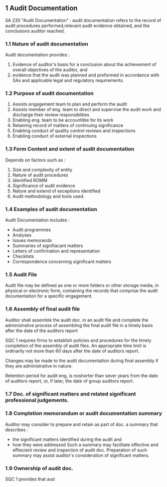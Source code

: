 ## 1 Audit Documentation 
SA 230 "Audit Documentation" : audit documentation refers to the record of audit procedures performed,relevant audit evidence obtained, and the conclusions auditor reached.

### 1.1 Nature of audit documentation
Audit documentation provides :
1. Evidence of auditor's basis for a conclusion about the achievement of overall objectives of the auditor, and
2. evidence that the audit was planned and preformed in accordance with SAs and applicable legal and regulatory requirements.

### 1.2 Purpose of audit documentation
1. Assists engagement team to plan and perform the audit 
2. Assists member of eng. team to direct and supervise the audit work and discharge their review responsiblities 
3. Enabling eng. team to be accountible for its work
4. Retaining record of matters of continuing significance 
5. Enabling conduct of quality control reviews and inspections
6. Enabling conduct of external inspections 

### 1.3 Form Content and extent of audit documentation 
Depends on factors such as :
1. Size and complexity of entity 
2. Nature of audit procedures 
3. Identified ROMM
4. Significance of audit evidence 
5. Nature and extend of exceptions identified 
6. Audit methodology and tools used.

### 1.4 Examples of audit documentation 
Audit Documentation includes :
- Audit programmes 
- Analyses 
- Issues memoranda 
- Summaries of signifiacant matters
- Letters of confirmation and representation
- Checklists
- Correspondence concerning significant matters 

### 1.5 Audit File 
Audit file may be defined as one or more folders or other storage media,
in physical or electronic form,
containing the records that comprise the audit documentation for a specific engagement.

### 1.6 Assembly of final audit file
Auditor shall assemble the audit doc. in an audit file and complete the administrative process of assembling the final audit file in a timely basis after the date of the auditors report 

SQC 1 requires firms to establish policies and procedures for the timely completion of the assembly of audit files.
An appropriate time limit is ordinarily not more than 60 days after the date of auditors report.

Changes may be made to the audit documentation during final assembly if they are administrative in nature.

Retention period for audit eng, is noshorter than sever years from the date of auditors report, or, if later, the date of group auditors report.

### 1.7 Doc. of significant matters and related significant professional judgements. 
### 1.8 Completion memorandum or audit documentation summary
Auditor may consider to prepare and retain as part of doc. a summary that describes :
- the significant matters identified during the audit and 
- how they were addressed 
Such a summary may facilitate effective and effiecient review and inspection of audit doc.
Preparation of such summary may assist auditor's consideration of significant matters.

### 1.9 Ownership of audit doc.

SQC 1 provides that aud
